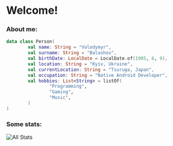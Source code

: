 # Welcome!

### About me:

```kotlin
data class Person(
        val name: String = "Volodymyr",
        val surname: String = "Balashov",
        val birthDate: LocalDate = LocalDate.of(1995, 6, 9),
        val location: String = "Kyiv, Ukraine",
        val currentLocation: String = "Tsuruga, Japan",
        val occupation: String = "Native Android Developer",
        val hobbies: List<String> = listOf(
                "Programming",
                "Gaming",
                "Music",
        )
)
```

### Some stats:

![All Stats](https://github-readme-stats-axpwmfcg3.vercel.app/api?username=volod-one&bg_color=171717&title_color=DA0037&text_color=EDEDED&icon_color=444444&show_icons=true&include_all_commits=true&count_private=true&hide=contribs)
